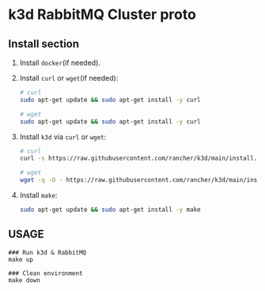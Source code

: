 # k3d RabbitMQ Cluster proto

## Install section

1) Install `docker`(if needed).


2) Install `curl` or `wget`(if needed):
    ```bash
    # curl
    sudo apt-get update && sudo apt-get install -y curl
    ```

    ```bash
    # wget
    sudo apt-get update && sudo apt-get install -y curl
    ```


3) Install `k3d` via `curl` or `wget`:

    ```bash
    # curl
    curl -s https://raw.githubusercontent.com/rancher/k3d/main/install.sh | bash
    ```

    ```bash
    # wget
    wget -q -O - https://raw.githubusercontent.com/rancher/k3d/main/install.sh | bash
    ```


4) Install `make`:

    ```bash
    sudo apt-get update && sudo apt-get install -y make
    ```

## USAGE

```
### Run k3d & RabbitMQ
make up

### Clean environment
make down
```
